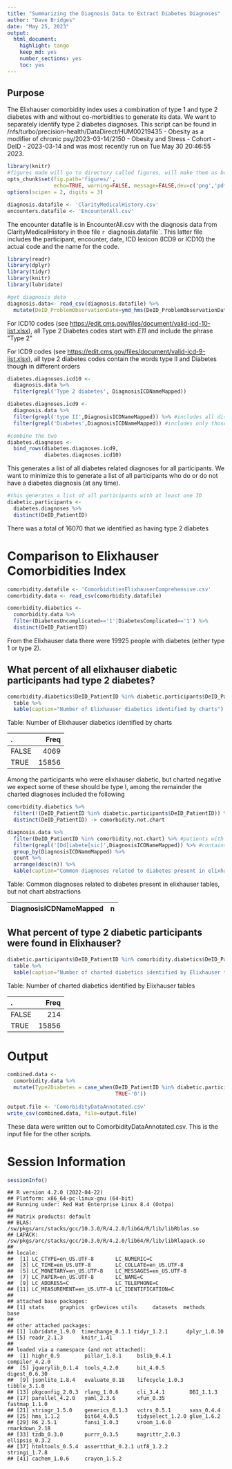 ```yaml
---
title: "Summarizing the Diagnosis Data to Extract Diabetes Diagnoses"
author: "Dave Bridges"
date: "May 25, 2023"
output:
  html_document:
    highlight: tango
    keep_md: yes
    number_sections: yes
    toc: yes
---
```


## Purpose

The Elixhauser comorbidity index uses a combination of type 1 and type 2 diabetes with and without co-morbidities to generate its data.  We want to separately identify type 2 diabetes diagnoses. This script can be found in /nfs/turbo/precision-health/DataDirect/HUM00219435 - Obesity as a modifier of chronic psy/2023-03-14/2150 - Obesity and Stress - Cohort - DeID - 2023-03-14 and was most recently run on Tue May 30 20:46:55 2023.


```r
library(knitr)
#figures made will go to directory called figures, will make them as both png and pdf files 
opts_chunk$set(fig.path='figures/',
               echo=TRUE, warning=FALSE, message=FALSE,dev=c('png','pdf'))
options(scipen = 2, digits = 3)

diagnosis.datafile <- 'ClarityMedicalHistory.csv'
encounters.datafile <- 'EncounterAll.csv'
```

The encounter datafile is in EncounterAll.csv with the diagnosis data from ClarityMedicalHistory in thee file `r `diagnosis.datafile`. This latter file includes the participant, encounter, date, ICD lexicon (ICD9 or ICD10) the actual code and the name for the code.


```r
library(readr)
library(dplyr)
library(tidyr)
library(knitr)
library(lubridate)

#get diagnosis data
diagnosis.data<- read_csv(diagnosis.datafile) %>%
  mutate(DeID_ProblemObservationDate=ymd_hms(DeID_ProblemObservationDate))
```

For ICD10 codes (see https://edit.cms.gov/files/document/valid-icd-10-list.xlsx), all Type 2 Diabetes codes start with *E11* and include the phrase "Type 2"

For ICD9 codes (see https://edit.cms.gov/files/document/valid-icd-9-list.xlsx), all type 2 diabetes codes contain the words type II and Diabetes though in different orders


```r
diabetes.diagnoses.icd10 <- 
  diagnosis.data %>%
  filter(grepl('Type 2 diabetes', DiagnosisICDNameMapped))

diabetes.diagnoses.icd9 <-
  diagnosis.data %>%
  filter(grepl('type II',DiagnosisICDNameMapped)) %>% #includes all diseases marked type II
  filter(grepl('Diabetes',DiagnosisICDNameMapped)) #includes only those that contain diabetes in the name

#combine the two
diabetes.diagnoses <-
  bind_rows(diabetes.diagnoses.icd9,
            diabetes.diagnoses.icd10)
```

This generates a list of all diabetes related diagnoses for all participants.  We want to minimize this to generate a list of all participants who do or do not have a diabetes diagnosis (at any time).


```r
#this generates a list of all participants with at least one ID
diabetic.participants <-
  diabetes.diagnoses %>%
  distinct(DeID_PatientID)  
```

There was a total of 16070 that we identified as having type 2 diabetes

# Comparison to Elixhauser Comorbidities Index


```r
comorbidity.datafile <- 'ComorbiditiesElixhauserComprehensive.csv'
comorbidity.data <- read_csv(comorbidity.datafile)

comorbidity.diabetics <-
  comorbidity.data %>%
  filter(DiabetesUncomplicated=='1'|DiabetesComplicated=='1') %>%
  distinct(DeID_PatientID)
```

From the Elixhauser data there were 19925 people with diabetes (either type 1 or type 2).

## What percent of all elixhauser diabetic participants had type 2 diabetes?


```r
comorbidity.diabetics$DeID_PatientID %in% diabetic.participants$DeID_PatientID %>%
  table %>%
  kable(caption="Number of Elixhauser diabetics identified by charts")
```



Table: Number of Elixhauser diabetics identified by charts

|.     |  Freq|
|:-----|-----:|
|FALSE |  4069|
|TRUE  | 15856|

Among the participants who were elixhauser diabetic, but charted negative we expect some of these should be type I, among the remainder the charted diagnoses included the following


```r
comorbidity.diabetics %>%
  filter(!(DeID_PatientID %in% diabetic.participants$DeID_PatientID)) %>%
  distinct(DeID_PatientID) -> comorbidity.not.chart

diagnosis.data %>%
  filter(DeID_PatientID %in% comorbidity.not.chart) %>% #patients with uncharted comorbidities, but do have diabetes according to elixhauser
  filter(grepl('[Dd]iabete[sic]',DiagnosisICDNameMapped)) %>% #contains the word diabetes or diabetic in either case
  group_by(DiagnosisICDNameMapped) %>%
  count %>%
  arrange(desc(n)) %>%
  kable(caption="Common diagnoses related to diabetes present in elixhauser tables, but not chart abstractions")
```



Table: Common diagnoses related to diabetes present in elixhauser tables, but not chart abstractions

|DiagnosisICDNameMapped |  n|
|:----------------------|--:|


## What percent of type 2 diabetic participants were found in Elixhauser?


```r
diabetic.participants$DeID_PatientID %in% comorbidity.diabetics$DeID_PatientID  %>% 
  table %>%
  kable(caption="Number of charted diabetics identified by Elixhauser tables")
```



Table: Number of charted diabetics identified by Elixhauser tables

|.     |  Freq|
|:-----|-----:|
|FALSE |   214|
|TRUE  | 15856|

# Output


```r
combined.data <-
  comorbidity.data %>%
  mutate(Type2Diabetes = case_when(DeID_PatientID %in% diabetic.participants$DeID_PatientID ~ '1',
                                   TRUE~'0'))
  
output.file <- 'ComorbidityDataAnnotated.csv'
write_csv(combined.data, file=output.file)
```

These data were written out to ComorbidityDataAnnotated.csv. This is the input file for the other scripts.

# Session Information


```r
sessionInfo()
```

```
## R version 4.2.0 (2022-04-22)
## Platform: x86_64-pc-linux-gnu (64-bit)
## Running under: Red Hat Enterprise Linux 8.4 (Ootpa)
## 
## Matrix products: default
## BLAS:   /sw/pkgs/arc/stacks/gcc/10.3.0/R/4.2.0/lib64/R/lib/libRblas.so
## LAPACK: /sw/pkgs/arc/stacks/gcc/10.3.0/R/4.2.0/lib64/R/lib/libRlapack.so
## 
## locale:
##  [1] LC_CTYPE=en_US.UTF-8       LC_NUMERIC=C              
##  [3] LC_TIME=en_US.UTF-8        LC_COLLATE=en_US.UTF-8    
##  [5] LC_MONETARY=en_US.UTF-8    LC_MESSAGES=en_US.UTF-8   
##  [7] LC_PAPER=en_US.UTF-8       LC_NAME=C                 
##  [9] LC_ADDRESS=C               LC_TELEPHONE=C            
## [11] LC_MEASUREMENT=en_US.UTF-8 LC_IDENTIFICATION=C       
## 
## attached base packages:
## [1] stats     graphics  grDevices utils     datasets  methods   base     
## 
## other attached packages:
## [1] lubridate_1.9.0  timechange_0.1.1 tidyr_1.2.1      dplyr_1.0.10    
## [5] readr_2.1.3      knitr_1.41      
## 
## loaded via a namespace (and not attached):
##  [1] highr_0.9        pillar_1.8.1     bslib_0.4.1      compiler_4.2.0  
##  [5] jquerylib_0.1.4  tools_4.2.0      bit_4.0.5        digest_0.6.30   
##  [9] jsonlite_1.8.4   evaluate_0.18    lifecycle_1.0.3  tibble_3.1.8    
## [13] pkgconfig_2.0.3  rlang_1.0.6      cli_3.4.1        DBI_1.1.3       
## [17] parallel_4.2.0   yaml_2.3.6       xfun_0.35        fastmap_1.1.0   
## [21] stringr_1.5.0    generics_0.1.3   vctrs_0.5.1      sass_0.4.4      
## [25] hms_1.1.2        bit64_4.0.5      tidyselect_1.2.0 glue_1.6.2      
## [29] R6_2.5.1         fansi_1.0.3      vroom_1.6.0      rmarkdown_2.18  
## [33] tzdb_0.3.0       purrr_0.3.5      magrittr_2.0.3   ellipsis_0.3.2  
## [37] htmltools_0.5.4  assertthat_0.2.1 utf8_1.2.2       stringi_1.7.8   
## [41] cachem_1.0.6     crayon_1.5.2
```
